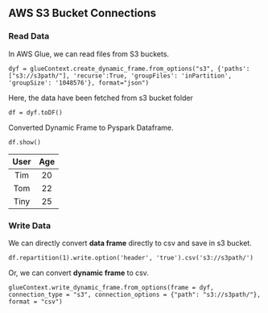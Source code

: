 ## AWS S3 Bucket Connections

### Read Data

In AWS Glue, we can read files from S3 buckets.

`
dyf = glueContext.create_dynamic_frame.from_options("s3", {'paths': ["s3://s3path/"], 'recurse':True, 'groupFiles': 'inPartition', 'groupSize': '1048576'}, format="json")
`

Here, the data have been fetched from s3 bucket folder

`df = dyf.toDF()`

Converted Dynamic Frame to Pyspark Dataframe.

`df.show()`

| **User** | **Age** |
|:----:|:---:|
| Tim | 20 |
| Tom | 22 |
| Tiny | 25 |


### Write Data

We can directly convert **data frame** directly to csv and save in s3 bucket.

`df.repartition(1).write.option('header', 'true').csv('s3://s3path/')`

Or, we can convert **dynamic frame** to csv.

`glueContext.write_dynamic_frame.from_options(frame = dyf,
           connection_type = "s3",
           connection_options = {"path": "s3://s3path/"},
           format = "csv")`
